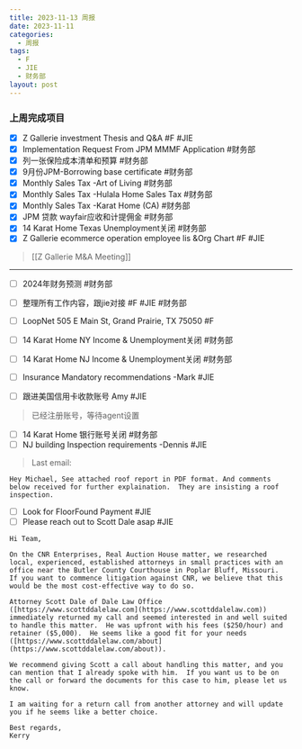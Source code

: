 ```yaml
---
title: 2023-11-13 周报
date: 2023-11-11
categories:
  - 周报
tags:
  - F
  - JIE
  - 财务部
layout: post
---
```


### 上周完成项目

- [x] Z Gallerie investment Thesis and Q&A #F #JIE 
- [x] Implementation Request From JPM MMMF Application #财务部 
- [x] 列一张保险成本清单和预算  #财务部 
- [x] 9月份JPM-Borrowing base certificate #财务部 
- [x] Monthly Sales Tax -Art of Living #财务部 
- [x] Monthly Sales Tax -Hulala Home Sales Tax #财务部 
- [x] Monthly Sales Tax  -Karat Home (CA) #财务部 
- [x] JPM 贷款 wayfair应收和计提佣金 #财务部 
- [x] 14 Karat Home Texas Unemployment关闭 #财务部 
- [x]  Z Gallerie ecommerce operation employee lis &Org Chart  #F #JIE 
> [[Z Gallerie M&A Meeting]]

---

- [ ] 2024年财务预测 #财务部 
- [ ] 整理所有工作内容，跟jie对接 #F #JIE #财务部 
- [ ] LoopNet 505 E Main St, Grand Prairie, TX 75050  #F 
- [ ] 14 Karat Home NY Income & Unemployment关闭 #财务部 
- [ ] 14 Karat Home NJ Income & Unemployment关闭 #财务部 

- [ ] Insurance Mandatory recommendations -Mark #JIE 
- [ ] 跟进美国信用卡收款账号 Amy #JIE 
> 已经注册账号，等待agent设置
- [ ] 14 Karat Home 银行账号关闭 #财务部 
- [ ] NJ building Inspection requirements -Dennis #JIE 
> Last email: 
```
Hey Michael, See attached roof report in PDF format. And comments below received for further explaination.  They are insisting a roof inspection.
```
- [ ] Look for FloorFound Payment #JIE  
- [ ] Please reach out to Scott Dale asap #JIE    

```
Hi Team,  
  
On the CNR Enterprises, Real Auction House matter, we researched local, experienced, established attorneys in small practices with an office near the Butler County Courthouse in Poplar Bluff, Missouri.  If you want to commence litigation against CNR, we believe that this would be the most cost-effective way to do so.  
  
Attorney Scott Dale of Dale Law Office ([https://www.scottddalelaw.com](https://www.scottddalelaw.com)) immediately returned my call and seemed interested in and well suited to handle this matter.  He was upfront with his fees ($250/hour) and retainer ($5,000).  He seems like a good fit for your needs ([https://www.scottddalelaw.com/about](https://www.scottddalelaw.com/about)).  
  
We recommend giving Scott a call about handling this matter, and you can mention that I already spoke with him.  If you want us to be on the call or forward the documents for this case to him, please let us know.  
  
I am waiting for a return call from another attorney and will update you if he seems like a better choice.  
  
Best regards,  
Kerry


```














